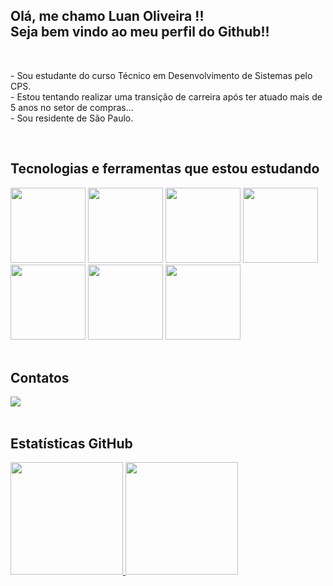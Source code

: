 

<h2>Olá, me chamo Luan Oliveira !!<br>
    Seja bem vindo ao meu perfil do Github!!</h2>
<br>


<p>
- Sou estudante do curso Técnico em Desenvolvimento de Sistemas pelo CPS.<br>
- Estou tentando realizar uma transição de carreira após ter atuado mais de 5 anos no setor de compras...<br>
- Sou residente de São Paulo.
</p>
<br>

<h2>Tecnologias e ferramentas que estou estudando</h2>

<div>
<img src="https://cdn.jsdelivr.net/gh/devicons/devicon@latest/icons/java/java-original.svg" height="120" width="120" />
<img src="https://cdn.jsdelivr.net/gh/devicons/devicon@latest/icons/php/php-original.svg" height="120" width="120" />
<img src="https://cdn.jsdelivr.net/gh/devicons/devicon@latest/icons/csharp/csharp-original.svg" height="120" width="120" />
<img src="https://cdn.jsdelivr.net/gh/devicons/devicon@latest/icons/javascript/javascript-original.svg" height="120" width="120"/>
<img src="https://cdn.jsdelivr.net/gh/devicons/devicon@latest/icons/html5/html5-original-wordmark.svg" height="120" width="120" />
<img src="https://cdn.jsdelivr.net/gh/devicons/devicon@latest/icons/css3/css3-original-wordmark.svg" height="120" width="120" />
<img src="https://cdn.jsdelivr.net/gh/devicons/devicon@latest/icons/git/git-plain-wordmark.svg" height="120" width="120" />
</div>
<br>

<h2>Contatos</h2>

<div>
  <a href="https://www.linkedin.com/in/luansantanadeoliveira" target="_blank"><img loading="lazy" src="https://img.shields.io/badge/-LinkedIn-%230077B5?style=for-the-badge&logo=linkedin&logoColor=white" target="_blank"></a>
</div>
<br>

<h2>Estatísticas GitHub</h2>

<div>
<a href="https://github.com/luanOliveira878">
<img loading="lazy" height="180em" src="https://github-readme-stats.vercel.app/api/top-langs/?username=luanOliveira878&layout=compact&langs_count=7&theme=dracula"/>
<img loading="lazy" height="180em" src="https://github-readme-stats.vercel.app/api?username=luanOliveira878&show_icons=true&theme=dracula&include_all_commits=true&count_private=true"/>
</div>
